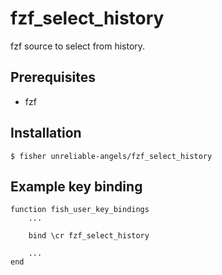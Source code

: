 # fzf_select_history

fzf source to select from history.

## Prerequisites

- fzf

## Installation

```
$ fisher unreliable-angels/fzf_select_history
```

## Example key binding

```
function fish_user_key_bindings
    ...

    bind \cr fzf_select_history

    ...
end
```
